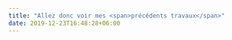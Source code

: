 ```yaml
---
title: "Allez donc voir mes <span>précédents travaux</span>"
date: 2019-12-23T16:48:28+06:00
---
```

